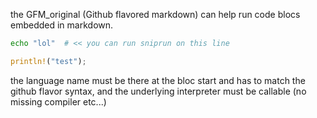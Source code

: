 the GFM_original (Github flavored markdown) can help run code blocs embedded in markdown.


```bash
echo "lol"  # << you can run sniprun on this line
```

```rust  << running on this line is undefined behavior
println!("test");
``` 


the language name must be there at the bloc start and has to match the github flavor syntax, and the underlying interpreter must be callable (no missing compiler etc...)
